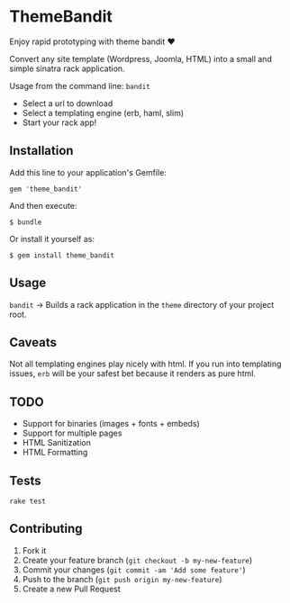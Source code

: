 # ThemeBandit

Enjoy rapid prototyping with theme bandit :heart:

Convert any site template (Wordpress, Joomla, HTML) into a small and
simple sinatra rack application.

Usage from the command line: `bandit`
- Select a url to download
- Select a templating engine (erb, haml, slim)
- Start your rack app!

## Installation

Add this line to your application's Gemfile:

    gem 'theme_bandit'

And then execute:

    $ bundle

Or install it yourself as:

    $ gem install theme_bandit

## Usage
`bandit` -> Builds a rack application in the `theme` directory of
your project root.

## Caveats
Not all templating engines play nicely with html. If you run into
templating issues, `erb` will be your safest bet because it renders as
pure html.

## TODO
- Support for binaries (images + fonts + embeds)
- Support for multiple pages
- HTML Sanitization
- HTML Formatting

## Tests

```
rake test
```
## Contributing

1. Fork it
2. Create your feature branch (`git checkout -b my-new-feature`)
3. Commit your changes (`git commit -am 'Add some feature'`)
4. Push to the branch (`git push origin my-new-feature`)
5. Create a new Pull Request
